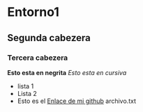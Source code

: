 # Entorno1
## Segunda cabezera
### Tercera cabezera
**Esto esta en negrita**
*Esto esta  en cursiva*
-  lista 1
-  Lista 2
  - Esto es el
[Enlace de mi github](https://github.com/JaviAngulo1/Entorno1/edit/main/README.md)
archivo.txt


